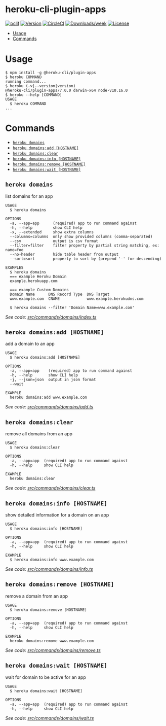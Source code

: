 heroku-cli-plugin-apps
======================



[![oclif](https://img.shields.io/badge/cli-oclif-brightgreen.svg)](https://oclif.io)
[![Version](https://img.shields.io/npm/v/heroku-cli-plugin-apps.svg)](https://npmjs.org/package/heroku-cli-plugin-apps)
[![CircleCI](https://circleci.com/gh/brettgoulder/heroku-cli-plugin-apps/tree/master.svg?style=shield)](https://circleci.com/gh/brettgoulder/heroku-cli-plugin-apps/tree/master)
[![Downloads/week](https://img.shields.io/npm/dw/heroku-cli-plugin-apps.svg)](https://npmjs.org/package/heroku-cli-plugin-apps)
[![License](https://img.shields.io/npm/l/heroku-cli-plugin-apps.svg)](https://github.com/brettgoulder/heroku-cli-plugin-apps/blob/master/package.json)

<!-- toc -->
* [Usage](#usage)
* [Commands](#commands)
<!-- tocstop -->
# Usage
<!-- usage -->
```sh-session
$ npm install -g @heroku-cli/plugin-apps
$ heroku COMMAND
running command...
$ heroku (-v|--version|version)
@heroku-cli/plugin-apps/7.0.0 darwin-x64 node-v10.16.0
$ heroku --help [COMMAND]
USAGE
  $ heroku COMMAND
...
```
<!-- usagestop -->
# Commands
<!-- commands -->
* [`heroku domains`](#heroku-domains)
* [`heroku domains:add [HOSTNAME]`](#heroku-domainsadd-hostname)
* [`heroku domains:clear`](#heroku-domainsclear)
* [`heroku domains:info [HOSTNAME]`](#heroku-domainsinfo-hostname)
* [`heroku domains:remove [HOSTNAME]`](#heroku-domainsremove-hostname)
* [`heroku domains:wait [HOSTNAME]`](#heroku-domainswait-hostname)

## `heroku domains`

list domains for an app

```
USAGE
  $ heroku domains

OPTIONS
  -a, --app=app      (required) app to run command against
  -h, --help         show CLI help
  -x, --extended     show extra columns
  --columns=columns  only show provided columns (comma-separated)
  --csv              output is csv format
  --filter=filter    filter property by partial string matching, ex: name=foo
  --no-header        hide table header from output
  --sort=sort        property to sort by (prepend '-' for descending)

EXAMPLES
  $ heroku domains
  === example Heroku Domain
  example.herokuapp.com

  === example Custom Domains
  Domain Name      DNS Record Type  DNS Target
  www.example.com  CNAME            www.example.herokudns.com

  $ heroku domains --filter 'Domain Name=www.example.com'
```

_See code: [src/commands/domains/index.ts](https://github.com/heroku/heroku-cli-plugin-apps/blob/v7.0.0/src/commands/domains/index.ts)_

## `heroku domains:add [HOSTNAME]`

add a domain to an app

```
USAGE
  $ heroku domains:add [HOSTNAME]

OPTIONS
  -a, --app=app    (required) app to run command against
  -h, --help       show CLI help
  -j, --json=json  output in json format
  --wait

EXAMPLE
  heroku domains:add www.example.com
```

_See code: [src/commands/domains/add.ts](https://github.com/heroku/heroku-cli-plugin-apps/blob/v7.0.0/src/commands/domains/add.ts)_

## `heroku domains:clear`

remove all domains from an app

```
USAGE
  $ heroku domains:clear

OPTIONS
  -a, --app=app  (required) app to run command against
  -h, --help     show CLI help

EXAMPLE
  heroku domains:clear
```

_See code: [src/commands/domains/clear.ts](https://github.com/heroku/heroku-cli-plugin-apps/blob/v7.0.0/src/commands/domains/clear.ts)_

## `heroku domains:info [HOSTNAME]`

show detailed information for a domain on an app

```
USAGE
  $ heroku domains:info [HOSTNAME]

OPTIONS
  -a, --app=app  (required) app to run command against
  -h, --help     show CLI help

EXAMPLE
  $ heroku domains:info www.example.com
```

_See code: [src/commands/domains/info.ts](https://github.com/heroku/heroku-cli-plugin-apps/blob/v7.0.0/src/commands/domains/info.ts)_

## `heroku domains:remove [HOSTNAME]`

remove a domain from an app

```
USAGE
  $ heroku domains:remove [HOSTNAME]

OPTIONS
  -a, --app=app  (required) app to run command against
  -h, --help     show CLI help

EXAMPLE
  heroku domains:remove www.example.com
```

_See code: [src/commands/domains/remove.ts](https://github.com/heroku/heroku-cli-plugin-apps/blob/v7.0.0/src/commands/domains/remove.ts)_

## `heroku domains:wait [HOSTNAME]`

wait for domain to be active for an app

```
USAGE
  $ heroku domains:wait [HOSTNAME]

OPTIONS
  -a, --app=app  (required) app to run command against
  -h, --help     show CLI help
```

_See code: [src/commands/domains/wait.ts](https://github.com/heroku/heroku-cli-plugin-apps/blob/v7.0.0/src/commands/domains/wait.ts)_
<!-- commandsstop -->
